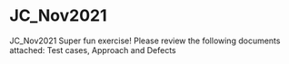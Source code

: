 # JC_Nov2021
JC_Nov2021
Super fun exercise!  Please review the following documents attached:  Test cases, Approach and Defects
